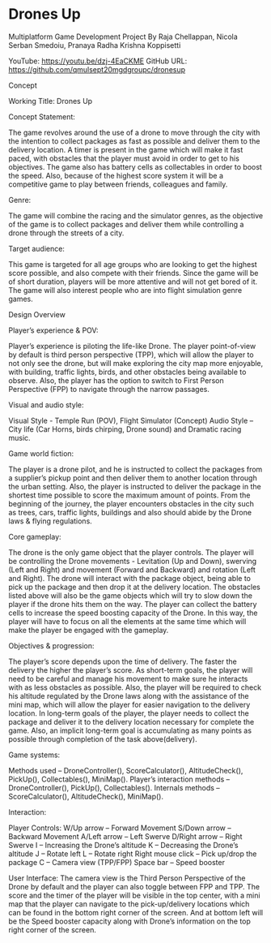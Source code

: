# Drones Up
Multiplatform Game Development Project By Raja Chellappan, Nicola Serban Smedoiu, Pranaya Radha Krishna Koppisetti

YouTube: https://youtu.be/dzj-4EaCKME
GitHub URL: https://github.com/qmulsept20mgdgroupc/dronesup

Concept

Working Title: Drones Up

Concept Statement:

The game revolves around the use of a drone to move through the city with the intention to collect packages as fast as possible and deliver them to the delivery location. A timer is present in the game which will make it fast paced, with obstacles that the player must avoid in order to get to his objectives. The game also has battery cells as collectables in order to boost the speed.
Also, because of the highest score system it will be a competitive game to play between friends, colleagues and family.

Genre:

The game will combine the racing and the simulator genres, as the objective of the game is to collect packages and deliver them while controlling a drone through the streets of a city. 

Target audience:

This game is targeted for all age groups who are looking to get the highest score possible, and also compete with their friends. Since the game will be of short duration, players will be more attentive and will not get bored of it. The game will also interest people who are into flight simulation genre games.

Design Overview

Player’s experience & POV:

Player’s experience is piloting the life-like Drone.
The player point-of-view by default is third person perspective (TPP), which will allow the player to not only see the drone, but will make exploring the city map more enjoyable, with building, traffic lights, birds, and other obstacles being available to observe. Also, the player has the option to switch to First Person Perspective (FPP) to navigate through the narrow passages.

Visual and audio style:

Visual Style - Temple Run (POV), Flight Simulator (Concept)
Audio Style – City life (Car Horns, birds chirping, Drone sound) and Dramatic racing music.

Game world fiction:

The player is a drone pilot, and he is instructed to collect the packages from a supplier’s pickup point and then deliver them to another location through the urban setting. Also, the player is instructed to deliver the package in the shortest time possible to score the maximum amount of points.
From the beginning of the journey, the player encounters obstacles in the city such as trees, cars, traffic lights, buildings and also should abide by the Drone laws & flying regulations.

Core gameplay:

The drone is the only game object that the player controls. The player will be controlling the Drone movements - Levitation (Up and Down), swerving (Left and Right) and movement (Forward and Backward) and rotation (Left and Right).
The drone will interact with the package object, being able to pick up the package and then drop it at the delivery location. The obstacles listed above will also be the game objects which will try to slow down the player if the drone hits them on the way. The player can collect the battery cells to increase the speed boosting capacity of the Drone.
In this way, the player will have to focus on all the elements at the same time which will make the player be engaged with the gameplay.

Objectives & progression:
 
The player’s score depends upon the time of delivery. The faster the delivery the higher the player’s score.
As short-term goals, the player will need to be careful and manage his movement to make sure he interacts with as less obstacles as possible. Also, the player will be required to check his altitude regulated by the Drone laws along with the assistance of the mini map, which will allow the player for easier navigation to the delivery location.
In long-term goals of the player, the player needs to collect the package and deliver it to the delivery location necessary for complete the game.
Also, an implicit long-term goal is accumulating as many points as possible through completion of the task above(delivery).

Game systems:

Methods used – DroneController(), ScoreCalculator(), AltitudeCheck(), PickUp(), Collectables(), MiniMap().
Player’s interaction methods – DroneController(), PickUp(), Collectables().
Internals methods – ScoreCalculator(), AltitudeCheck(), MiniMap(). 

Interaction:

Player Controls:
W/Up arrow – Forward Movement
S/Down arrow – Backward Movement
A/Left arrow – Left Swerve
D/Right arrow – Right Swerve
I – Increasing the Drone’s altitude
K – Decreasing the Drone’s altitude 
J – Rotate left
L – Rotate right
Right mouse click – Pick up/drop the package
C – Camera view (TPP/FPP)
Space bar – Speed booster

User Interface: 
The camera view is the Third Person Perspective of the Drone by default and the player can also toggle between FPP and TPP.
The score and the timer of the player will be visible in the top center, with a mini map that the player can navigate to the pick-up/delivery locations which can be found in the bottom right corner of the screen. And at bottom left will be the Speed booster capacity along with Drone’s information on the top right corner of the screen.

